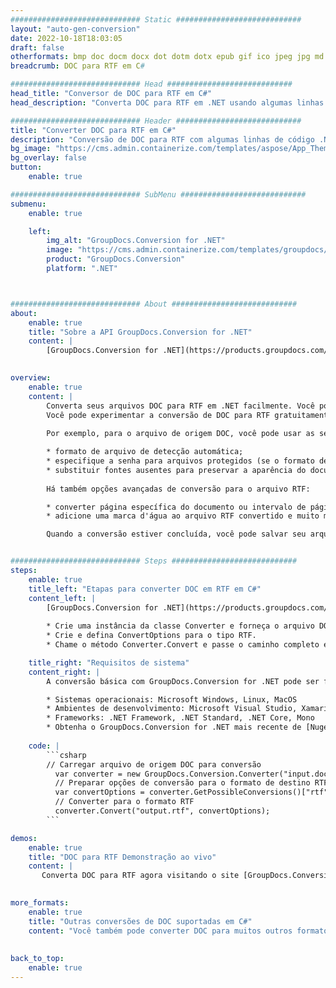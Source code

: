 ```yaml
---
############################# Static ############################
layout: "auto-gen-conversion"
date: 2022-10-18T18:03:05
draft: false
otherformats: bmp doc docm docx dot dotm dotx epub gif ico jpeg jpg md odt ott pdf png psd rtf tex tif tiff txt xps
breadcrumb: DOC para RTF em C#

############################# Head ############################
head_title: "Conversor de DOC para RTF em C#"
head_description: "Converta DOC para RTF em .NET usando algumas linhas de código. Use a API de conversão de documentos do GroupDocs para converter mais de 160 formatos de arquivo."

############################# Header ############################
title: "Converter DOC para RTF em C#"
description: "Conversão de DOC para RTF com algumas linhas de código .NET"
bg_image: "https://cms.admin.containerize.com/templates/aspose/App_Themes/V3/images/bg/header1.png"
bg_overlay: false
button:
    enable: true

############################# SubMenu ############################
submenu:
    enable: true

    left:
        img_alt: "GroupDocs.Conversion for .NET"
        image: "https://cms.admin.containerize.com/templates/groupdocs/images/product-logos/90x90-noborder/groupdocs-conversion-net.png"
        product: "GroupDocs.Conversion"
        platform: ".NET"



############################# About ############################
about:
    enable: true
    title: "Sobre a API GroupDocs.Conversion for .NET"
    content: |
        [GroupDocs.Conversion for .NET](https://products.groupdocs.com/conversion/net/) pode ser usado para converter Microsoft Word, Excel, PowerPoint, PDF, Visio e outros formatos. GroupDocs.Conversion é uma API independente que é adequada para sistemas internos e de back-end onde é necessário alto desempenho. Não depende de nenhum software como Microsoft ou Open Office.
    

overview:
    enable: true
    content: |
        Converta seus arquivos DOC para RTF em .NET facilmente. Você pode usar apenas algumas linhas de código C# em qualquer plataforma de sua escolha, como - Windows, Linux, macOS.
        Você pode experimentar a conversão de DOC para RTF gratuitamente e avaliar a qualidade dos resultados da conversão. Juntamente com cenários de conversão de arquivo simples, você pode tentar opções mais avançadas para carregar o arquivo de origem DOC e para salvar o resultado de saída RTF. 
        
        Por exemplo, para o arquivo de origem DOC, você pode usar as seguintes opções de carregamento:

        * formato de arquivo de detecção automática;
        * especifique a senha para arquivos protegidos (se o formato de arquivo suportar);
        * substituir fontes ausentes para preservar a aparência do documento.
        
        Há também opções avançadas de conversão para o arquivo RTF:

        * converter página específica do documento ou intervalo de páginas;
        * adicione uma marca d'água ao arquivo RTF convertido e muito mais.

        Quando a conversão estiver concluída, você pode salvar seu arquivo RTF no caminho do arquivo local ou em qualquer armazenamento de terceiros, como FTP, Amazon S3, Google Drive, Dropbox etc. Observe - para converter DOC para {{ TO}} não há necessidade de nenhum software adicional instalado - como MS Office, Open Office, Adobe Acrobat Reader etc.


############################# Steps ############################
steps:
    enable: true
    title_left: "Etapas para converter DOC em RTF em C#"
    content_left: |
        [GroupDocs.Conversion for .NET](https://products.groupdocs.com/conversion/net/) torna mais fácil para os desenvolvedores converter um arquivo DOC para RTF com algumas linhas de código.
        
        * Crie uma instância da classe Converter e forneça o arquivo DOC com o caminho completo
        * Crie e defina ConvertOptions para o tipo RTF.
        * Chame o método Converter.Convert e passe o caminho completo e o formato (RTF) como parâmetro

    title_right: "Requisitos de sistema"
    content_right: |
        A conversão básica com GroupDocs.Conversion for .NET pode ser feita em apenas algumas etapas simples. Nossas APIs são suportadas em todas as principais plataformas e sistemas operacionais. Antes de executar o código abaixo, certifique-se de ter os seguintes pré-requisitos instalados em seu sistema.

        * Sistemas operacionais: Microsoft Windows, Linux, MacOS
        * Ambientes de desenvolvimento: Microsoft Visual Studio, Xamarin, MonoDevelop
        * Frameworks: .NET Framework, .NET Standard, .NET Core, Mono
        * Obtenha o GroupDocs.Conversion for .NET mais recente de [Nuget](https://www.nuget.org/packages/groupdocs.conversion)
         
    code: |
        ```csharp    
        // Carregar arquivo de origem DOC para conversão
          var converter = new GroupDocs.Conversion.Converter("input.doc");
          // Preparar opções de conversão para o formato de destino RTF
          var convertOptions = converter.GetPossibleConversions()["rtf"].ConvertOptions;
          // Converter para o formato RTF
          converter.Convert("output.rtf", convertOptions);
        ```

demos:
    enable: true
    title: "DOC para RTF Demonstração ao vivo"
    content: |
       Converta DOC para RTF agora visitando o site [GroupDocs.Conversion App](https://products.groupdocs.app/conversion/family). A demonstração online tem as seguintes vantagens
          

more_formats:
    enable: true
    title: "Outras conversões de DOC suportadas em C#"
    content: "Você também pode converter DOC para muitos outros formatos de arquivo. Por favor, veja a lista abaixo."
       
       
back_to_top:
    enable: true
---
```

